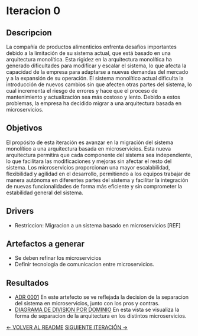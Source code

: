 # Iteracion 0

## Descripcion
La compañía de productos alimenticios enfrenta desafíos importantes debido a la limitación de su sistema actual, que está basado en una arquitectura monolítica. Esta rigidez en la arquitectura monolítica ha generado dificultades para modificar y escalar el sistema, lo que afecta la capacidad de la empresa para adaptarse a nuevas demandas del mercado y a la expansión de su operación. El sistema monolítico actual dificulta la introducción de nuevos cambios sin que afecten otras partes del sistema, lo cual incrementa el riesgo de errores y hace que el proceso de mantenimiento y actualización sea más costoso y lento.
Debido a estos problemas, la empresa ha decidido migrar a una arquitectura basada en microservicios. 

## Objetivos
El propósito de esta iteración es avanzar en la migración del sistema monolítico a una arquitectura basada en microservicios. Esta nueva arquitectura permitira que cada componente del sistema  sea independiente, lo que facilitara las modificaciones y mejoras sin afectar el resto del sistema. Los microservicios proporcionan una mayor escalabilidad, flexibilidad y agilidad en el desarrollo, permitiendo a los equipos trabajar de manera autónoma en diferentes partes del sistema y facilitar la integración de nuevas funcionalidades de forma más eficiente y sin comprometer la estabilidad general del sistema.

## Drivers
* Restriccion: Migracion a un sistema basado en microservicios [REF]

## Artefactos a generar
* Se deben refinar los microservicios
* Definir tecnologia de comunicacion entre microservicios.

## Resultados
* [ADR 0001](/docs/decisiones/0001-migrar-a-estilo-microservicios.md) En este artefecto se ve reflejada la decision de la separacion del sistema en microservicios, junto con los pros y contras.
* [DIAGRAMA DE DIVISION POR DOMINIO](/docs/vistas/Diagrama_de_division_por_dominios.png) En esta vista se visualiza la forma de separacion de la arquitectura en los distintos microservicios. 

[<- VOLVER AL README](/README.md)                                   [SIGUIENTE ITERACIÓN ->](/docs/iteraciones/iteracion-1.md)